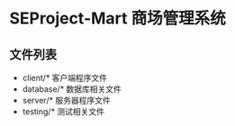 # SEProject-Mart 商场管理系统

## 文件列表

* client/* 客户端程序文件
* database/* 数据库相关文件
* server/* 服务器程序文件
* testing/* 测试相关文件
